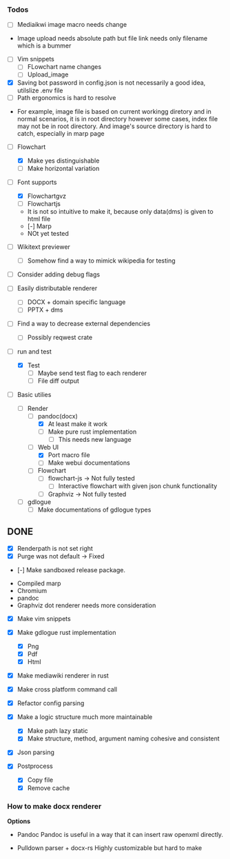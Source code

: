 ### Todos

* [ ] Mediaikwi image macro needs change
- Image upload needs absolute path but file link needs only filename which is a bummer

* [ ] Vim snippets
    * [ ] FLowchart name changes
	* [ ] Upload\_image

* [x] Saving bot password in config.json is not necessarily a good idea, utilslize .env file
* [ ] Path ergonomics is hard to resolve
- For example, image file is based on current workingg diretory and in normal
scenarios, it is in root directory however some cases, index file may not be in
root directory. And image's source directory is hard to catch, especially in marp page

* [ ] Flowchart
    * [x] Make yes distinguishable
	* [ ] Make horizontal variation

* [ ] Font supports
    * [x] Flowchartgvz 
	* [ ] Flowchartjs 
	- It is not so intuitive to make it, because only data(dms) is given to html file
	* [-] Marp
	- NOt yet tested

* [ ] Wikitext previewer
    * [ ] Somehow find a way to mimick wikipedia for testing

* [ ] Consider adding debug flags

* [ ] Easily distributable renderer
	* [ ] DOCX + domain specific language
	* [ ] PPTX + dms
* [ ] Find a way to decrease external dependencies
	* [ ] Possibly reqwest crate

* [ ] run and test
  * [x] Test
	* [ ] Maybe send test flag to each renderer 
	* [ ] File diff output

* [ ] Basic utilies
  * [ ] Render
    * [ ] pandoc(docx)
	  * [x] At least make it work
	  * [ ] Make pure rust implementation
	    * [ ] This needs new language 
    * [ ] Web UI
	  * [x] Port macro file
	  * [ ] Make webui documentations
    * [ ] Flowchart
      * [ ] flowchart-js -> Not fully tested
	    * [ ] Interactive flowchart with given json chunk functionality
      * [ ] Graphviz -> Not fully tested
  * [ ] gdlogue
	* [ ] Make documentations of gdlogue types

## DONE

* [x] Renderpath is not set right
* [x] Purge was not default -> Fixed

* [-] Make sandboxed release package.
- Compiled marp
- Chromium
- pandoc
- Graphviz dot renderer needs more consideration
* [x] Make vim snippets
* [x] Make gdlogue rust implementation
  * [x] Png
  * [x] Pdf
  * [x] Html
* [x] Make mediawiki renderer in rust

* [x] Make cross platform command call
* [x] Refactor config parsing
* [x] Make a logic structure much more maintainable
  * [x] Make path lazy static
  * [x] Make structure, method, argument naming cohesive and consistent

* [x] Json parsing

* [x] Postprocess
    * [x] Copy file
    * [x] Remove cache

### How to make docx renderer

**Options**

- Pandoc
Pandoc is useful in a way that it can insert raw openxml directly.

- Pulldown parser + docx-rs
Highly customizable but hard to make

